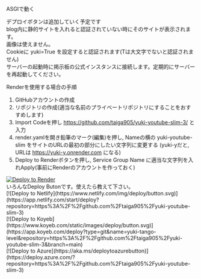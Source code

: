 ASGIで動く  

デプロイボタンは追加していく予定です  
blog内に静的サイトを入れると認証されていない時にそのサイトが表示されます。  
画像は使えません。  
Cookieに yuki=True を設定すると認証されます(Tは大文字でないと認証されません)  
サーバーの起動時に掲示板の公式インスタンスに接続します。定期的にサーバーを再起動してください。  

Renderを使用する場合の手順
1. GitHubアカウントの作成
2. リポジトリの作成(適当な名前のプライベートリポジトリにすることをおすすめします)
3. Import Codeを押し <a href="https://github.com/taiga905/yuki-youtube-slim-3/">https://github.com/taiga905/yuki-youtube-slim-3/</a> と入力  
4. render.yamlを開き鉛筆のマーク(編集)を押し, Nameの横の yuki-youtube-slim をサイトのURLの最初の部分にしたい文字列に変更する (yuki-yだと, URLは https://yuki-y.onrender.com になる)  
5. Deploy to Renderボタンを押し, Service Group Name に適当な文字列を入れApply(事前にRenderのアカウントを作っておく)
<a href="https://render.com/deploy?repo=https://github.com/taiga905/yuki-youtube-slim-3">
<img src="https://render.com/images/deploy-to-render-button.svg" alt="Deploy to Render">
</a>
<br>
いろんなDeploy Butonです。使えたら教えて下さい。<br>
[![Deploy to Netlify](https://www.netlify.com/img/deploy/button.svg)](https://app.netlify.com/start/deploy?repository=https%3A%2F%2Fgithub.com%2Ftaiga905%2Fyuki-youtube-slim-3)<br>
[![Deploy to Koyeb](https://www.koyeb.com/static/images/deploy/button.svg)](https://app.koyeb.com/deploy?type=git&name=yuki-tango-level&repository=https%3A%2F%2Fgithub.com%2Ftaiga905%2Fyuki-youtube-slim-3&branch=main)<br>
[![Deploy to Azure](https://aka.ms/deploytoazurebutton)](https://deploy.azure.com/?repository=https%3A%2F%2Fgithub.com%2Ftaiga905%2Fyuki-youtube-slim-3)
